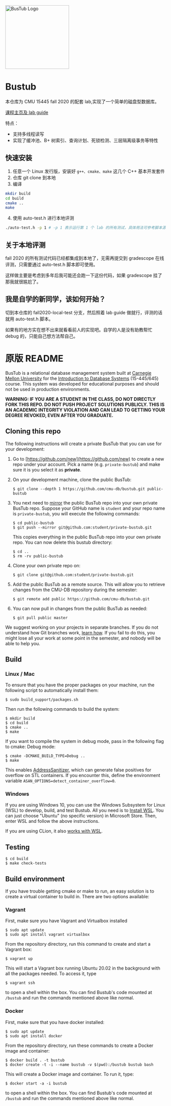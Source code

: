 <img src="logo/bustub.svg" alt="BusTub Logo" height="200">

# Bustub

本仓库为 CMU 15445 fall 2020 的配套 lab,实现了一个简单的磁盘型数据库。

[课程主页及 lab guide](https://15445.courses.cs.cmu.edu/fall2020/assignments.html)

特点：
+ 支持多线程读写
+ 实现了缓冲池、B+ 树索引、查询计划、死锁检测、三层隔离级事务等特性

## 快速安装

1. 任意一个 Linux 发行版，安装好 `g++、cmake、make` 这几个 C++ 基本开发套件
2. 仓库 git clone 到本地
3. 编译
```bash
mkdir build
cd build
cmake ..
make
```
4. 使用 auto-test.h 进行本地评测
```bash
./auto-test.h -p 1 # -p 1 表示运行第 1 个 lab 的所有测试，具体用法可参考脚本源码
```

## 关于本地评测

fall 2020 的所有测试代码已经都集成到本地了，无需再提交到 gradescope 在线评测，只需要通过 auto-test.h 脚本即可使用。

这样做主要是考虑到多年后我可能还会跑一下这份代码，如果 gradescope 挂了那我就很尴尬了。

## 我是自学的新同学，该如何开始？

切到本仓库的 fall2020-local-test 分支，然后照着 lab guide 做就行，评测的话就用 auto-test.h 脚本。

如果有的地方实在想不出来就看看前人的实现吧。自学的人是没有助教帮忙 debug 的，只能自己想方法帮自己。

# 原版 README

BusTub is a relational database management system built at [Carnegie Mellon University](https://db.cs.cmu.edu) for the [Introduction to Database Systems](https://15445.courses.cs.cmu.edu) (15-445/645) course. This system was developed for educational purposes and should not be used in production environments.

**WARNING: IF YOU ARE A STUDENT IN THE CLASS, DO NOT DIRECTLY FORK THIS REPO. DO NOT PUSH PROJECT SOLUTIONS PUBLICLY. THIS IS AN ACADEMIC INTEGRITY VIOLATION AND CAN LEAD TO GETTING YOUR DEGREE REVOKED, EVEN AFTER YOU GRADUATE.**

## Cloning this repo

The following instructions will create a private BusTub that you can use for your development:

1. Go to [https://github.com/new](https://github.com/new) to create a new repo under your account. Pick a name (e.g. `private-bustub`) and make sure it is you select it as **private**.
2. On your development machine, clone the public BusTub:

   ```
   $ git clone --depth 1 https://github.com/cmu-db/bustub.git public-bustub
   ```
3. You next need to [mirror](https://git-scm.com/docs/git-push#Documentation/git-push.txt---mirror) the public BusTub repo into your own private BusTub repo. Suppose your GitHub name is `student` and your repo name is `private-bustub`, you will execute the following commands:

   ```
   $ cd public-bustub
   $ git push --mirror git@github.com:student/private-bustub.git
   ```

   This copies everything in the public BusTub repo into your own private repo. You can now delete this bustub directory:

   ```
   $ cd ..
   $ rm -rv public-bustub
   ```
4. Clone your own private repo on:

   ```
   $ git clone git@github.com:student/private-bustub.git
   ```
5. Add the public BusTub as a remote source. This will allow you to retrieve changes from the CMU-DB repository during the semester:

   ```
   $ git remote add public https://github.com/cmu-db/bustub.git
   ```
6. You can now pull in changes from the public BusTub as needed:

   ```
   $ git pull public master
   ```

We suggest working on your projects in separate branches. If you do not understand how Git branches work, [learn how](https://git-scm.com/book/en/v2/Git-Branching-Basic-Branching-and-Merging). If you fail to do this, you might lose all your work at some point in the semester, and nobody will be able to help you.

## Build

### Linux / Mac

To ensure that you have the proper packages on your machine, run the following script to automatically install them:

```
$ sudo build_support/packages.sh
```

Then run the following commands to build the system:

```
$ mkdir build
$ cd build
$ cmake ..
$ make
```

If you want to compile the system in debug mode, pass in the following flag to cmake:
Debug mode:

```
$ cmake -DCMAKE_BUILD_TYPE=Debug ..
$ make
```

This enables [AddressSanitizer](https://github.com/google/sanitizers), which can generate false positives for overflow on STL containers. If you encounter this, define the environment variable `ASAN_OPTIONS=detect_container_overflow=0`.

### Windows

If you are using Windows 10, you can use the Windows Subsystem for Linux (WSL) to develop, build, and test Bustub. All you need is to [Install WSL](https://docs.microsoft.com/en-us/windows/wsl/install-win10). You can just choose "Ubuntu" (no specific version) in Microsoft Store. Then, enter WSL and follow the above instructions.

If you are using CLion, it also [works with WSL](https://blog.jetbrains.com/clion/2018/01/clion-and-linux-toolchain-on-windows-are-now-friends).

## Testing

```
$ cd build
$ make check-tests
```

## Build environment

If you have trouble getting cmake or make to run, an easy solution is to create a virtual container to build in. There are two options available:

### Vagrant

First, make sure you have Vagrant and Virtualbox installed

```
$ sudo apt update
$ sudo apt install vagrant virtualbox
```

From the repository directory, run this command to create and start a Vagrant box:

```
$ vagrant up
```

This will start a Vagrant box running Ubuntu 20.02 in the background with all the packages needed. To access it, type

```
$ vagrant ssh
```

to open a shell within the box. You can find Bustub's code mounted at `/bustub` and run the commands mentioned above like normal.

### Docker

First, make sure that you have docker installed:

```
$ sudo apt update
$ sudo apt install docker
```

From the repository directory, run these commands to create a Docker image and container:

```
$ docker build . -t bustub
$ docker create -t -i --name bustub -v $(pwd):/bustub bustub bash
```

This will create a Docker image and container. To run it, type:

```
$ docker start -a -i bustub
```

to open a shell within the box. You can find Bustub's code mounted at `/bustub` and run the commands mentioned above like normal.
